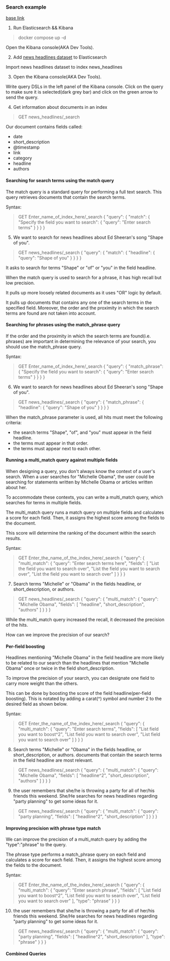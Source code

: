 ### Search example

[base link](https://dev.to/lisahjung/beginner-s-guide-to-running-queries-with-elasticsearch-and-kibana-4kn9)

1. Run Elasticsearch && Kibana 

> docker compose up -d

Open the Kibana console(AKA Dev Tools). 

2. Add [news headlines dataset](https://www.kaggle.com/rmisra/news-category-dataset) to Elasticsearch 

Import news headlines dataset to index news_headlines

3. Open the Kibana console(AKA Dev Tools).

Write query DSLs in the left panel of the Kibana console. Click on the query to make sure it is selected(dark grey bar) and click on the green arrow to send the query. 

4. Get information about documents in an index


> GET news_headlines/_search

Our document contains fields called:

- date
- short_description
- @timestamp
- link
- category
- headline
- authors

#### Searching for search terms using the match query

The match query is a standard query for performing a full text search. This query retrieves documents that contain the search terms.

Syntax:

> GET Enter_name_of_index_here/_search
> {
>   "query": {
>     "match": {
>       "Specify the field you want to search": {
>         "query": "Enter search terms"
>       }
>     }
>   }
> }

5. We want to search for news headlines about Ed Sheeran's song "Shape of you".

> GET news_headlines/_search
> {
>   "query": {
>     "match": {
>       "headline": {
>         "query": "Shape of you"
>       }
>     }
>   }
> }

It asks to search for terms "Shape" or "of" or "you" in the field headline. 

When the match query is used to search for a phrase, it has high recall but low precision.

It pulls up more loosely related documents as it uses "OR" logic by default.

It pulls up documents that contains any one of the search terms in the specified field. Moreover, the order and the proximity in which the search terms are found are not taken into account. 

#### Searching for phrases using the match_phrase query

If the order and the proximity in which the search terms are found(i.e. phrases) are important in determining the relevance of your search, you should use the match_phrase query.

Syntax:

> GET Enter_name_of_index_here/_search
> {
>   "query": {
>     "match_phrase": {
>       "Specify the field you want to search": {
>         "query": "Enter search terms"
>       }
>     }
>   }
> }

6. We want to search for news headlines about Ed Sheeran's song "Shape of you".

> GET news_headlines/_search
> {
>   "query": {
>     "match_phrase": {
>       "headline": {
>         "query": "Shape of you"
>       }
>     }
>   }
> }

When the match_phrase parameter is used, all hits must meet the following criteria:

- the search terms "Shape", "of", and "you" must appear in the field headline.
- the terms must appear in that order.
- the terms must appear next to each other.

#### Running a multi_match query against multiple fields 

When designing a query, you don't always know the context of a user's search. When a user searches for "Michelle Obama", the user could be searching for statements written by Michelle Obama or articles written about her. 

To accommodate these contexts, you can write a multi_match query, which searches for terms in multiple fields.

The multi_match query runs a match query on multiple fields and calculates a score for each field. Then, it assigns the highest score among the fields to the document.

This score will determine the ranking of the document within the search results. 

Syntax:

> GET Enter_the_name_of_the_index_here/_search
> {
>   "query": {
>     "multi_match": {
>       "query": "Enter search terms here",
>       "fields": [
>         "List the field you want to search over",
>         "List the field you want to search over",
>         "List the field you want to search over"
>       ]
>     }
>   }
> }

7. Search terms "Michelle" or "Obama" in the fields headline, or short_description, or authors. 

> GET news_headlines/_search
> {
>   "query": {
>     "multi_match": {
>       "query": "Michelle Obama",
>       "fields": [
>         "headline",
>         "short_description",
>         "authors"
>         ]
>     }
>   }
> }

While the multi_match query increased the recall, it decreased the precision of the hits. 

How can we improve the precision of our search?

#### Per-field boosting 

Headlines mentioning "Michelle Obama" in the field headline are more likely to be related to our search than the headlines that mention "Michelle Obama" once or twice in the field short_description. 

To improve the precision of your search, you can designate one field to carry more weight than the others.

This can be done by boosting the score of the field headline(per-field boosting). This is notated by adding a carat(^) symbol and number 2 to the desired field as shown below.

Syntax:

> GET Enter_the_name_of_the_index_here/_search
> {
>   "query": {
>     "multi_match": {
>       "query": "Enter search terms",
>       "fields": [
>         "List field you want to boost^2",
>         "List field you want to search over",
>         "List field you want to search over"
>       ]
>     }
>   }
> }

8. Search terms "Michelle" or "Obama" in the fields headline, or short_description, or authors. documents that contain the search terms in the field headline are most relevant.

> GET news_headlines/_search
> {
>   "query": {
>     "multi_match": {
>       "query": "Michelle Obama",
>       "fields": [
>         "headline^2",
>         "short_description",
>         "authors"
>         ]
>     }
>   }
> }

9. the user remembers that she/he is throwing a party for all of her/his friends this weekend. She/He searches for news headlines regarding "party planning" to get some ideas for it. 

> GET news_headlines/_search
> {
>   "query": {
>     "multi_match": {
>       "query": "party planning",
>       "fields": [
>         "headline^2",
>         "short_description"
>       ]
>     }
>   }
> }

#### Improving precision with phrase type match 

We can improve the precision of a multi_match query by adding the "type":"phrase" to the query.

The phrase type performs a match_phrase query on each field and calculates a score for each field. Then, it assigns the highest score among the fields to the document.

Syntax:

> GET Enter_the_name_of_the_index_here/_search
> {
>   "query": {
>     "multi_match": {
>       "query": "Enter search phrase",
>       "fields": [
>         "List field you want to boost^2",
>         "List field you want to search over", 
>         "List field you want to search over"
>       ],
>       "type": "phrase"
>     }
>   }
> }

10. the user remembers that she/he is throwing a party for all of her/his friends this weekend. She/He searches for news headlines regarding "party planning" to get some ideas for it.

> GET news_headlines/_search
> {
>   "query": {
>     "multi_match": {
>       "query": "party planning",
>       "fields": [
>         "headline^2",
>         "short_description"
>       ],
>       "type": "phrase"
>     }
>   }
> }

#### Combined Queries 

